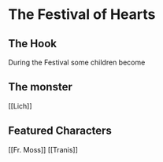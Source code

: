 # The Festival of Hearts

## The Hook
During the Festival some children become 

## The monster
[[Lich]]

## Featured Characters
[[Fr. Moss]]
[[Tranis]]